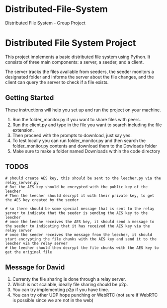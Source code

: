 # Distributed-File-System
Distributed File System - Group Project 

# Distributed File System Project

This project implements a basic distributed file system using Python. 
It consists of three main components: a server, a seeder, and a client. 

The server tracks the files available from seeders, 
the seeder monitors a designated folder and informs the server about the file changes, 
and the client can query the server to check if a file exists.

## Getting Started

These instructions will help you set up and run the project on your machine.

1) Run the folder_monitor.py if you want to share files with peers.
2) Run the client.py and type in the file you want to search including the file extension. 
3) Then proceed with the prompts to download, just say yes.
4) To test locally you can run folder_monitor.py and then search the folder_monitor.py contents and download them to the Dowloads folder
5) Make sure to make a folder named Downloads within the code directory 

## TODOS
    # should create AES key, this should be sent to the leecher.py via the relay_server.py
    # But the AES key should be encrypted with the public key of the leecher
    # Then the leecher should decrypt it with their private key, to get the AES key created by the seeder
   
    # so there should be some special message that is sent to the relay server to indicate that the seeder is sending the AES key to the leecher
    # once the leeche receives the AES key, it should send a message to the seeder to indicating that it has received the AES key via the relay server
    # once the seeder receives the message from the leecher, it should start encrypting the file chunks with the AES key and send it to the leecher via the relay server
    # the leecher should then decrypt the file chunks with the AES key to get the original file


## Message for David

1) Currenty the file sharing is done through a relay server.
2) Which is not scalable, ideally file sharing should be p2p.
3) You can try implementing p2p if you have time.
4) You can try other UDP hope punching or WebRTC (not sure if WebRTC is possible since we are not in the web)
